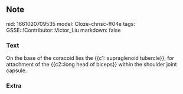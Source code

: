 ## Note
nid: 1661020709535
model: Cloze-chrisc-ff04e
tags: GSSE::!Contributor::Victor_Liu
markdown: false

### Text
On the base of the coracoid lies the {{c1::supraglenoid tubercle}}, for attachment of the {{c2::long head of biceps}} within the shoulder joint capsule.

### Extra

